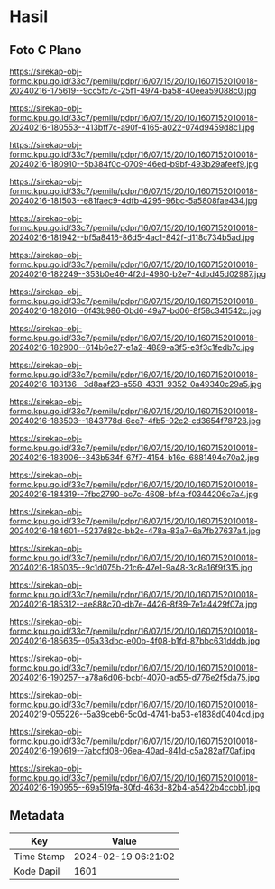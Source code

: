 # Hasil

## Foto C Plano

https://sirekap-obj-formc.kpu.go.id/33c7/pemilu/pdpr/16/07/15/20/10/1607152010018-20240216-175619--9cc5fc7c-25f1-4974-ba58-40eea59088c0.jpg

https://sirekap-obj-formc.kpu.go.id/33c7/pemilu/pdpr/16/07/15/20/10/1607152010018-20240216-180553--413bff7c-a90f-4165-a022-074d9459d8c1.jpg

https://sirekap-obj-formc.kpu.go.id/33c7/pemilu/pdpr/16/07/15/20/10/1607152010018-20240216-180910--5b384f0c-0709-46ed-b9bf-493b29afeef9.jpg

https://sirekap-obj-formc.kpu.go.id/33c7/pemilu/pdpr/16/07/15/20/10/1607152010018-20240216-181503--e81faec9-4dfb-4295-96bc-5a5808fae434.jpg

https://sirekap-obj-formc.kpu.go.id/33c7/pemilu/pdpr/16/07/15/20/10/1607152010018-20240216-181942--bf5a8416-86d5-4ac1-842f-d118c734b5ad.jpg

https://sirekap-obj-formc.kpu.go.id/33c7/pemilu/pdpr/16/07/15/20/10/1607152010018-20240216-182249--353b0e46-4f2d-4980-b2e7-4dbd45d02987.jpg

https://sirekap-obj-formc.kpu.go.id/33c7/pemilu/pdpr/16/07/15/20/10/1607152010018-20240216-182616--0f43b986-0bd6-49a7-bd06-8f58c341542c.jpg

https://sirekap-obj-formc.kpu.go.id/33c7/pemilu/pdpr/16/07/15/20/10/1607152010018-20240216-182900--614b6e27-e1a2-4889-a3f5-e3f3c1fedb7c.jpg

https://sirekap-obj-formc.kpu.go.id/33c7/pemilu/pdpr/16/07/15/20/10/1607152010018-20240216-183136--3d8aaf23-a558-4331-9352-0a49340c29a5.jpg

https://sirekap-obj-formc.kpu.go.id/33c7/pemilu/pdpr/16/07/15/20/10/1607152010018-20240216-183503--1843778d-6ce7-4fb5-92c2-cd3654f78728.jpg

https://sirekap-obj-formc.kpu.go.id/33c7/pemilu/pdpr/16/07/15/20/10/1607152010018-20240216-183906--343b534f-67f7-4154-b16e-6881494e70a2.jpg

https://sirekap-obj-formc.kpu.go.id/33c7/pemilu/pdpr/16/07/15/20/10/1607152010018-20240216-184319--7fbc2790-bc7c-4608-bf4a-f0344206c7a4.jpg

https://sirekap-obj-formc.kpu.go.id/33c7/pemilu/pdpr/16/07/15/20/10/1607152010018-20240216-184601--5237d82c-bb2c-478a-83a7-6a7fb27637a4.jpg

https://sirekap-obj-formc.kpu.go.id/33c7/pemilu/pdpr/16/07/15/20/10/1607152010018-20240216-185035--9c1d075b-21c6-47e1-9a48-3c8a16f9f315.jpg

https://sirekap-obj-formc.kpu.go.id/33c7/pemilu/pdpr/16/07/15/20/10/1607152010018-20240216-185312--ae888c70-db7e-4426-8f89-7e1a4429f07a.jpg

https://sirekap-obj-formc.kpu.go.id/33c7/pemilu/pdpr/16/07/15/20/10/1607152010018-20240216-185635--05a33dbc-e00b-4f08-b1fd-87bbc631dddb.jpg

https://sirekap-obj-formc.kpu.go.id/33c7/pemilu/pdpr/16/07/15/20/10/1607152010018-20240216-190257--a78a6d06-bcbf-4070-ad55-d776e2f5da75.jpg

https://sirekap-obj-formc.kpu.go.id/33c7/pemilu/pdpr/16/07/15/20/10/1607152010018-20240219-055226--5a39ceb6-5c0d-4741-ba53-e1838d0404cd.jpg

https://sirekap-obj-formc.kpu.go.id/33c7/pemilu/pdpr/16/07/15/20/10/1607152010018-20240216-190619--7abcfd08-06ea-40ad-841d-c5a282af70af.jpg

https://sirekap-obj-formc.kpu.go.id/33c7/pemilu/pdpr/16/07/15/20/10/1607152010018-20240216-190955--69a519fa-80fd-463d-82b4-a5422b4ccbb1.jpg


## Metadata

| Key        | Value               |
| ---------- | ------------------- |
| Time Stamp | 2024-02-19 06:21:02 |
| Kode Dapil | 1601                |



